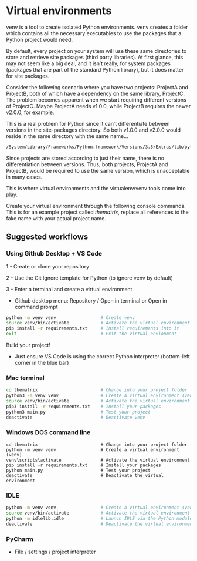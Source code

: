 # Virtual environments

venv is a tool to create isolated Python environments. venv creates a folder which contains all the necessary executables to use the packages that a Python project would need.

By default, every project on your system will use these same directories to store and retrieve site packages (third party libraries). At first glance, this may not seem like a big deal, and it isn’t really, for system packages (packages that are part of the standard Python library), but it does matter for site packages.

Consider the following scenario where you have two projects: ProjectA and ProjectB, both of which have a dependency on the same library, ProjectC. The problem becomes apparent when we start requiring different versions of ProjectC. Maybe ProjectA needs v1.0.0, while ProjectB requires the newer v2.0.0, for example.

This is a real problem for Python since it can’t differentiate between versions in the site-packages directory. So both v1.0.0 and v2.0.0 would reside in the same directory with the same name...

```bash
/System/Library/Frameworks/Python.framework/Versions/3.5/Extras/lib/python/ProjectC
```

Since projects are stored according to just their name, there is no differentiation between versions. Thus, both projects, ProjectA and ProjectB, would be required to use the same version, which is unacceptable in many cases.

This is where virtual environments and the virtualenv/venv tools come into play.

Create your virtual environment through the following console commands. This is for an example project called *thematrix*, replace all references to the fake name with your actual project name.

## Suggested workflows

### Using Github Desktop + VS Code

1 - Create or clone your repository

2 - Use the Git Ignore template for Python (to ignore venv by default) 

3 - Enter a terminal and create a virtual environment

* Github desktop menu: Repository / Open in terminal or Open in command prompt

```bash
python -m venv venv                 # Create venv
source venv/bin/activate            # Activate the virtual environment
pip install -r requirements.txt     # Install requirements into it
exit                                # Exit the virtual envionment
```

Build your project!

* Just ensure VS Code is using the correct Python interpreter (bottom-left corner in the blue bar)

### Mac terminal

```bash
cd thematrix                        # Change into your project folder
python3 -m venv venv                # Create a virtual environment (venv)
source venv/bin/activate            # Activate the virtual environment
pip3 install -r requirements.txt    # Install your packages
python3 main.py                     # Test your project
deactivate                          # Deactivate venv
```

### Windows DOS command line

```msdos
cd thematrix                        # Change into your project folder
python -m venv venv                 # Create a virtual environment (venv)
venv\scripts\activate               # Activate the virtual environment
pip install -r requirements.txt     # Install your packages
python main.py                      # Test your project
deactivate                          # Deactivate the virtual environment
```

### IDLE

```bash
python -m venv venv                 # Create a virtual environment (venv) in the folder venv
source venv/bin/activate            # Activate the virtual environment
python -m idlelib.idle              # Launch IDLE via the Python module
deactivate                          # Deactivate the virtual environment when finished
```

### PyCharm

* File / settings / project interpreter
